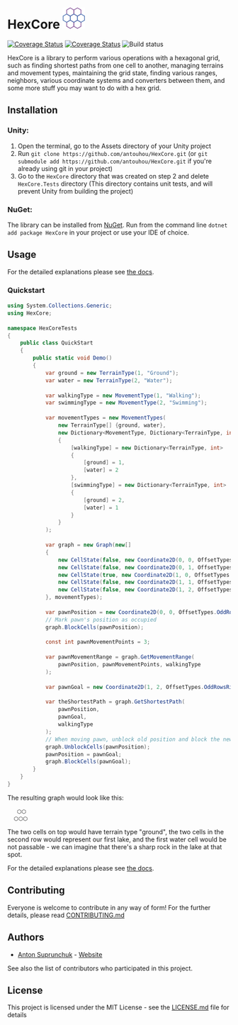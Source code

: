 [logo]: ./icon48.png "HexCore logo"

# HexCore ![alt text][logo] 
<a href='https://www.nuget.org/packages/HexCore' target='_blank'><img src='https://buildstats.info/nuget/HexCore' alt='Coverage Status' /></a>
<a href='https://coveralls.io/github/antouhou/HexCore?branch=master' target='_blank'><img src='https://coveralls.io/repos/github/antouhou/HexCore/badge.svg?branch=master' alt='Coverage Status' /></a>
<img src='https://github.com/antouhou/HexCore/workflows/Test%20and%20build/badge.svg' alt="Build status" />

HexCore is a library to perform various operations with a hexagonal grid, such as finding shortest paths from one cell to another, managing terrains and movement types, maintaining the grid state, finding various ranges, neighbors, various coordinate systems and converters between them, and some more stuff you may want to do with a hex grid.
## Installation

### Unity:
1. Open the terminal, go to the Assets directory of your Unity project
2. Run `git clone https://github.com/antouhou/HexCore.git` (or `git submodule add https://github.com/antouhou/HexCore.git` if you're already using git in your project)
3. Go to the `HexCore` directory that was created on step 2 and delete `HexCore.Tests` directory 
   (This directory contains unit tests, and will prevent Unity from building the project)

### NuGet:
The library can be installed from [NuGet](https://www.nuget.org/packages/HexCore). Run from the command line `dotnet add package HexCore` in your project or use your IDE of choice.

## Usage

For the detailed explanations please see [the docs](./Docs).

### Quickstart

```c#
using System.Collections.Generic;
using HexCore;

namespace HexCoreTests
{
    public class QuickStart
    {
        public static void Demo()
        {
            var ground = new TerrainType(1, "Ground");
            var water = new TerrainType(2, "Water");

            var walkingType = new MovementType(1, "Walking");
            var swimmingType = new MovementType(2, "Swimming");

            var movementTypes = new MovementTypes(
                new TerrainType[] {ground, water},
                new Dictionary<MovementType, Dictionary<TerrainType, int>>
                {
                    [walkingType] = new Dictionary<TerrainType, int>
                    {
                        [ground] = 1,
                        [water] = 2
                    },
                    [swimmingType] = new Dictionary<TerrainType, int>
                    {
                        [ground] = 2,
                        [water] = 1
                    }
                }
            );

            var graph = new Graph(new[]
            {
                new CellState(false, new Coordinate2D(0, 0, OffsetTypes.OddRowsRight), ground),
                new CellState(false, new Coordinate2D(0, 1, OffsetTypes.OddRowsRight), ground),
                new CellState(true, new Coordinate2D(1, 0, OffsetTypes.OddRowsRight), water),
                new CellState(false, new Coordinate2D(1, 1, OffsetTypes.OddRowsRight), water),
                new CellState(false, new Coordinate2D(1, 2, OffsetTypes.OddRowsRight), ground)
            }, movementTypes);

            var pawnPosition = new Coordinate2D(0, 0, OffsetTypes.OddRowsRight).To3D();
            // Mark pawn's position as occupied
            graph.BlockCells(pawnPosition);

            const int pawnMovementPoints = 3;

            var pawnMovementRange = graph.GetMovementRange(
                pawnPosition, pawnMovementPoints, walkingType
            );

            var pawnGoal = new Coordinate2D(1, 2, OffsetTypes.OddRowsRight).To3D();

            var theShortestPath = graph.GetShortestPath(
                pawnPosition,
                pawnGoal,
                walkingType
            );
            // When moving pawn, unblock old position and block the new one.
            graph.UnblockCells(pawnPosition);
            pawnPosition = pawnGoal;
            graph.BlockCells(pawnGoal);
        }
    }
}
```
The resulting graph would look like this:
```
   ⬡⬡
  ⬡⬡⬡
```
The two cells on top would have terrain type "ground", the two cells in the second row would represent our first lake, and the first water cell would be not passable - we can imagine that there's a sharp rock in the lake at that spot.

For the detailed explanations please see [the docs](./Docs).

## Contributing

Everyone is welcome to contribute in any way of form! For the further details, please read [CONTRIBUTING.md](./CONTRIBUTING.md)

## Authors
 - [Anton Suprunchuk](https://github.com/antouhou) - [Website](https://antouhou.com)

See also the list of contributors who participated in this project.

## License

This project is licensed under the MIT License - see the [LICENSE.md](./LICENSE.md) file for details

